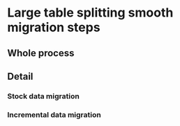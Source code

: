 # Large table splitting smooth migration steps

## Whole process


## Detail
### Stock data migration

### Incremental data migration




